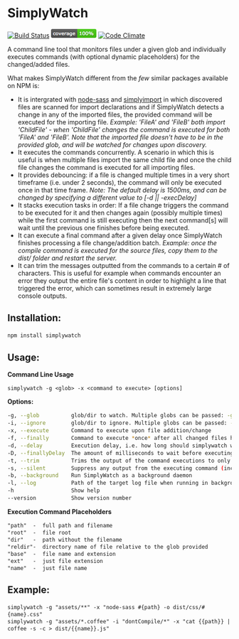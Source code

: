 # SimplyWatch
[![Build Status](https://travis-ci.org/danielkalen/simplywatch.svg)](https://travis-ci.org/danielkalen/simplywatch)
[![Coverage](.config/badges/coverage-node.png?raw=true)](https://github.com/danielkalen/simplywatch)
[![Code Climate](https://codeclimate.com/repos/57cca4d39c1556768c003c7f/badges/bff51b9d181be94abb2b/gpa.svg)](https://codeclimate.com/repos/57cca4d39c1556768c003c7f/feed)

A command line tool that monitors files under a given glob and individually  executes commands (with optional dynamic placeholders) for the changed/added files.

What makes SimplyWatch different from the *few* similar packages available on NPM is:
* It is intergrated with [node-sass](https://www.npmjs.com/package/node-sass) and [simplyimport](https://www.npmjs.com/package/simplyimport) in which discovered files are scanned for import declarations and if SimplyWatch detects a change in any of the imported files, the provided command will be executed for the importing file. *Example: 'FileA' and 'FileB' both import 'ChildFile' - when 'ChildFile' changes the command is executed for both 'FileA' and 'FileB'. Note that the imported file doesn't have to be in the provided glob, and will be watched for changes upon discovery.*
* It executes the commands concurrently. A scenario in which this is useful is when multiple files import the same child file and once the child file changes the command is executed for all importing files.
* It provides debouncing: if a file is changed multiple times in a very short timeframe (i.e. under 2 seconds), the command will only be executed once in that time frame. *Note: The default delay is 1500ms, and can be changed by specifying a different value to [-d || -execDelay]*
* It stacks execution tasks in order: If a file change triggers the command to be executed for it and then changes again (possibly multiple times) while the first command is still executing then the next command[s] will wait until the previous one finishes before being executed.
* It can execute a final command after a given delay once SimplyWatch finishes processing a file change/addition batch. *Example: once the compile command is executed for the source files, copy them to the dist/ folder and restart the server.*
* It can trim the messages outputted from the commands to a certain # of characters. This is useful for example when commands encounter an error they output the entire file's content in order to highlight a line that triggered the error, which can sometimes result in extremely large console outputs.


Installation:
------
```bash
npm install simplywatch
```


Usage:
------
**Command Line Usage**
```
simplywatch -g <glob> -x <command to execute> [options]
```

**Options:**

```bash
-g, --glob          glob/dir to watch. Multiple globs can be passed: -g "globA" "globB"
-i, --ignore        glob/dir to ignore. Multiple globs can be passed: -g "globA" "globB"
-x, --execute       Command to execute upon file addition/change
-f, --finally       Command to execute *once* after all changed files have been processed. Example: if a file change triggered a command to be executed for 10 files, this "finally" command will be executed after the time specified in --finallyDelay
-d, --delay         Execution delay, i.e. how long should simplywatch wait before re-executing the command. If the watched file changes rapidly, the command will execute only once every X ms
-D, --finallyDelay  The amount of milliseconds to wait before executing the "finally" command
-t, --trim          Trims the output of the command executions to only show the first X characters of the output
-s, --silent        Suppress any output from the executing command (including errors)
-b, --background    Run SimplyWatch as a background daemon
-l, --log           Path of the target log file when running in background mode
-h                  Show help
--version           Show version number                                  
```

**Execution Command Placeholders**
```
"path"  -  full path and filename
"root"  -  file root
"dir"   -  path without the filename
"reldir"-  directory name of file relative to the glob provided
"base"  -  file name and extension
"ext"   -  just file extension
"name"  -  just file name
```






Example:
------
```
simplywatch -g "assets/**" -x "node-sass #{path} -o dist/css/#{name}.css"
simplywatch -g "assets/*.coffee" -i "dontCompile/*" -x "cat {{path}} | coffee -s -c > dist/{{name}}.js"
```

